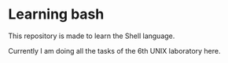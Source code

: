 # Learning bash
This repository is made to learn the Shell language.

Currently I am doing all the tasks of the 6th UNIX laboratory here.
